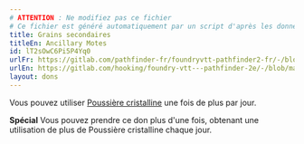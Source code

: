 ```yaml
---
# ATTENTION : Ne modifiez pas ce fichier
# Ce fichier est généré automatiquement par un script d'après les données du module Foundry VTT officiel et de sa traduction
title: Grains secondaires
titleEn: Ancillary Motes
id: lT2sOwC6Pi5P4Yq0
urlFr: https://gitlab.com/pathfinder-fr/foundryvtt-pathfinder2-fr/-/blob/master/data/feats/lT2sOwC6Pi5P4Yq0.htm
urlEn: https://gitlab.com/hooking/foundry-vtt---pathfinder-2e/-/blob/master/packs/data/feats.db/ancillary-motes.json
layout: dons
---
```

Vous pouvez utiliser [Poussière cristalline](poussière-cristalline.html) une fois de plus par jour.

**Spécial** Vous pouvez prendre ce don plus d'une fois, obtenant une utilisation de plus de Poussière cristalline chaque jour.
